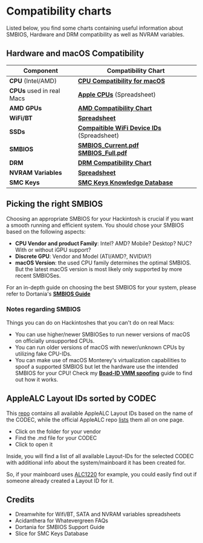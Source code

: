 # Compatibility charts
Listed below, you find some charts containing useful information about SMBIOS, Hardware and DRM compatibility as well as NVRAM variables.

## Hardware and macOS Compatibility

Component | Compatibility Chart
----------|--------------------
**CPU** (Intel/AMD)| [**CPU Compatibility for macOS**](https://elitemacx86.com/threads/cpu-compatibility-list-for-macos-intel-amd.863/)
**CPUs** used in real Macs| [**Apple CPUs**](https://docs.google.com/spreadsheets/d/1x09b5-DGh8ozNwN5ZjAi7TMnOp4TDm6DbmrKu86i_bQ/edit#gid=0) (Spreadsheet)
**AMD GPUs**|[**AMD Compatibility Chart**](https://github.com/5T33Z0/OC-Little-Translated/blob/main/11_Graphics/GPU/AMD_GPU_Compatbility.md)
**WiFi/BT** | [**Spreadsheet**](https://docs.google.com/spreadsheets/d/1CNrDxBsmCbCTL_y9ZB7m3q3jHw5X2N8YaYb7IonQ3MI)
**SSDs**| [**Compaitible WiFi Device IDs**](https://docs.google.com/spreadsheets/d/1B27_j9NDPU3cNlj2HKcrfpJKHkOf-Oi1DbuuQva2gT4/edit#gid=0) (Spreadsheet)
**SMBIOS** | [**SMBIOS_Current.pdf**](https://github.com/5T33Z0/OC-Little-Translated/blob/main/E_Compatibility_Charts/SMBIOS_Compat_Short.pdf)</br> [**SMBIOS_Full.pdf**](https://github.com/5T33Z0/OC-Little-Translated/blob/main/E_Compatibility_Charts/SMBIOS_Compat_Full.pdf)
**DRM** | [**DRM Compatibility Chart**](https://github.com/acidanthera/WhateverGreen/blob/master/Manual/FAQ.Chart.md)
**NVRAM Variables** | [**Spreadsheet**](https://docs.google.com/spreadsheets/d/1HTCBwfOBkXsHiK7os3b2CUc6k68axdJYdGl-TyXqLu0/edit#gid=0)
**SMC Keys** | [**SMC Keys Knowledge Database**](https://www.insanelymac.com/forum/topic/328814-smc-keys-knowledge-database/)

## Picking the right SMBIOS
Choosing an appropriate SMBIOS for your Hackintosh is crucial if you want a smooth running and efficient system. You should chose your SMBIOS based on the following aspects:

- **CPU Vendor and product Family**: Intel? AMD? Mobile? Desktop? NUC? With or without iGPU support?
- **Discrete GPU**: Vendor and Model (ATI/AMD?, NVIDIA?)
- **macOS Version**: the used CPU family determines the optimal SMBIOS. But the latest macOS version is most likely only supported by more recent SMBIOSes.

For an in-depth guide on choosing the best SMBIOS for your system, please refer to Dortania's [**SMBIOS Guide**](https://dortania-github-io.thrrip.space/OpenCore-Install-Guide/extras/smbios-support.html#how-to-decide)

### Notes regarding SMBIOS
Things you can do on Hackintoshes that you can't do on real Macs:

- You can use higher/newer SMBIOSes to run newer versions of macOS on officially unsupported CPUs.
- You can run older versions of macOS with newer/unknown CPUs by utilizing fake CPU-IDs.
- You can make use of macOS Monterey's virtualization capabilities to spoof a supported SMBIOS but let the hardware use the intended SMBIOS for your CPU! Check my [**Boad-ID VMM spoofing**](https://github.com/5T33Z0/OC-Little-Translated/tree/main/09_Board-ID_VMM-Spoof) guide to find out how it works.

## AppleALC Layout IDs sorted by CODEC
This [repo](https://github.com/dreamwhite/ChonkyAppleALC-Build) contains all available AppleALC Layout IDs based on the name of the CODEC, while the official AppleALC repo [lists](https://github.com/acidanthera/AppleALC/wiki/Supported-codecs) them all on one page.

- Click on the folder for your vendor
- Find the .md file for your CODEC 
- Click to open it

Inside, you will find a list of all available Layout-IDs for the selected CODEC with additional info about the system/mainboard it has been created for.

So, if your mainboard uses [ALC1220](https://github.com/dreamwhite/ChonkyAppleALC-Build/blob/master/Realtek/ALC1220.md) for example, you could easily find out if someone already created a Layout ID for it.

## Credits
- Dreamwhite for Wifi/BT, SATA and NVRAM variables spreadsheets
- Acidanthera for Whatevergreen FAQs
- Dortania for SMBIOS Support Guide
- Slice for SMC Keys Database
